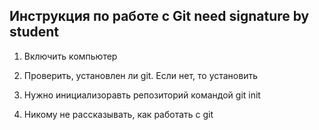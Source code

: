 ## **Инструкция по работе с Git** need signature by student

1. Включить компьютер
1. Проверить, установлен ли git. Если нет, то установить
1. Нужно инициализоравть репозиторий командой git init

1. Никому не рассказывать, как работать с git
